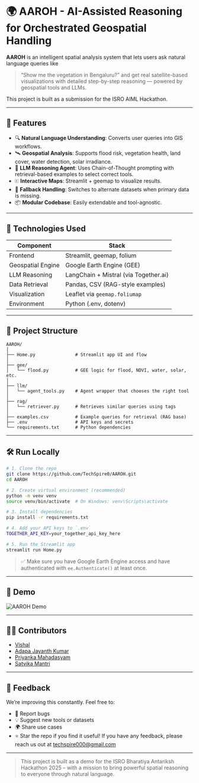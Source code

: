 # 🌍 AAROH - AI-Assisted Reasoning for Orchestrated Geospatial Handling

**AAROH** is an intelligent spatial analysis system that lets users ask natural language queries like

> “Show me the vegetation in Bengaluru?”
> and get real satellite-based visualizations with detailed step-by-step reasoning — powered by geospatial tools and LLMs.

This project is built as a submission for the ISRO AIML Hackathon.

---

## 🚀 Features

- 🔍 **Natural Language Understanding**: Converts user queries into GIS workflows.
- 🛰️ **Geospatial Analysis**: Supports flood risk, vegetation health, land cover, water detection, solar irradiance.
- 🧠 **LLM Reasoning Agent**: Uses Chain-of-Thought prompting with retrieval-based examples to select correct tools.
- 🗉 **Interactive Maps**: Streamlit + geemap to visualize results.
- 🔀 **Fallback Handling**: Switches to alternate datasets when primary data is missing.
- 📦 **Modular Codebase**: Easily extendable and tool-agnostic.

---

## 🧰 Technologies Used

| Component         | Stack                                 |
| ----------------- | ------------------------------------- |
| Frontend          | Streamlit, geemap, folium             |
| Geospatial Engine | Google Earth Engine (GEE)             |
| LLM Reasoning     | LangChain + Mistral (via Together.ai) |
| Data Retrieval    | Pandas, CSV (RAG-style examples)      |
| Visualization     | Leaflet via `geemap.foliumap`         |
| Environment       | Python (.env, dotenv)                 |

---

## 📁 Project Structure

```
AAROH/
│
├── Home.py               # Streamlit app UI and flow
│
├── gee/
│   └── flood.py          # GEE logic for flood, NDVI, water, solar, etc.
│
├── llm/
│   └── agent_tools.py    # Agent wrapper that chooses the right tool
│
├── rag/
│   └── retriever.py      # Retrieves similar queries using tags
│
├── examples.csv          # Example queries for retrieval (RAG base)
├── .env                  # API keys and secrets
└── requirements.txt      # Python dependencies
```

---

## 🛠️ Run Locally

```bash
# 1. Clone the repo
git clone https://github.com/TechSpire0/AAROH.git
cd AAROH

# 2. Create virtual environment (recommended)
python -m venv venv
source venv/bin/activate  # On Windows: venv\Scripts\activate

# 3. Install dependencies
pip install -r requirements.txt

# 4. Add your API keys to `.env`
TOGETHER_API_KEY=your_together_api_key_here

# 5. Run the Streamlit app
streamlit run Home.py
```

> ✅ Make sure you have Google Earth Engine access and have authenticated with `ee.Authenticate()` at least once.

---

## 🎥 Demo

![AAROH Demo](https://github.com/TechSpire0/AAROH/assets/demo.gif)

---

## 👨‍💻 Contributors

- [Vishal](https://github.com/VishalK-1234)
- [Adapa Jayanth Kumar](https://github.com/jayanth131)
- [Priyanka Mahadasyam](https://github.com/Priyanka-Mahadasyam)
- [Satvika Mantri](https://github.com/satvika-mantri)

---

## 💬 Feedback

We’re improving this constantly. Feel free to:

- 🐛 Report bugs
- 💡 Suggest new tools or datasets
- 🌍 Share use cases
- ⭐ Star the repo if you find it useful!
  If you have any feedback, please reach us out at techspire000@gmail.com

---

> This project is built as a demo for the ISRO Bharatiya Antariksh Hackathon 2025 – with a mission to bring powerful spatial reasoning to everyone through natural language.
